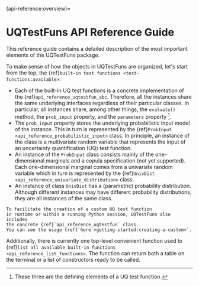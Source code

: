 (api-reference:overview)=
# UQTestFuns API Reference Guide

This reference guide contains a detailed description of the most important
elements of the UQTestFuns package.

To make sense of how the objects in UQTestFuns are organized,
let's start from the top, the {ref}`built-in test functions <test-functions:available>`:

- Each of the built-in UQ test functions is a concrete implementation of the
  {ref}`api_reference_uqtestfun_abc`. Therefore, all the instances share the 
  same underlying interfaces regardless of their particular classes.
  In particular, all instances share, among other things, the ``evaluate()`` 
  method, the ``prob_input`` property, and the ``parameters`` property [^essence].
- The ``prob_input`` property stores the underlying probabilistic input model 
  of the instance. This in turn is represented
  by the {ref}`ProbInput <api_reference_probabilistic_input>` class.
  In principle, an instance of the class is a multivariate random variable that 
  represents the input of an uncertainty quantification (UQ) test function.
- An instance of the ``ProbInput`` class consists mainly of the one-dimensional
  marginals and a copula specification (not yet supported). Each one-dimensional
  marginal comes from a univariate random variable which in turn
  is represented by the {ref}`UnivDist <api_reference_univariate_distribution>`
  class. 
- An instance of class ``UnivDist`` has a (parametric) probability distribution.
  Although different instances may have different probability distributions,
  they are all instances of the same class.

```{note}
To facilitate the creation of a custom UQ test function
in runtime or within a running Python session, UQTestFuns also includes
the concrete {ref}`api_reference_uqtestfun` class.
You can see the usage {ref}`here <getting-started:creating-a-custom>`.
```

Additionally, there is currently one top-level convenient function used to
{ref}`list all available built-in functions <api_reference_list_functions>`.
The function can return both a table on the terminal or a list of constructors
ready to be called.

[^essence]: These three are the defining elements of a UQ test function.
